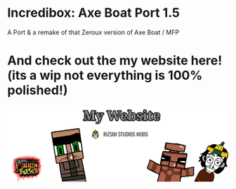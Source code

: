 # Incredibox: Axe Boat Port 1.5
A Port & a remake of that Zeroux version of Axe Boat / MFP

# And check out the my website here! (its a wip not everything is 100% polished!)
[![](https://github.com/RizsimStudiosOfficial/G-Music-Port-Incredibox-0.7.0/blob/main/img/site-promo.png?raw=true)](https://sites.google.com/view/rizsimstudios-mods/choose-mod-games)
